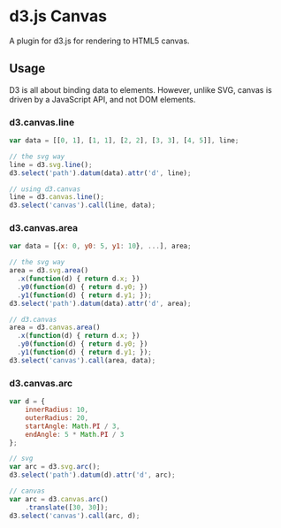 d3.js Canvas
============
A plugin for d3.js for rendering to HTML5 canvas.

Usage
-----
D3 is all about binding data to elements.  However, unlike SVG, canvas is driven by a JavaScript API, and not DOM elements.

### d3.canvas.line
```javascript
var data = [[0, 1], [1, 1], [2, 2], [3, 3], [4, 5]], line;

// the svg way
line = d3.svg.line();
d3.select('path').datum(data).attr('d', line);

// using d3.canvas
line = d3.canvas.line();
d3.select('canvas').call(line, data);
```

### d3.canvas.area
```javascript
var data = [{x: 0, y0: 5, y1: 10}, ...], area;

// the svg way
area = d3.svg.area()
  .x(function(d) { return d.x; })
  .y0(function(d) { return d.y0; })
  .y1(function(d) { return d.y1; });
d3.select('path').datum(data).attr('d', area);

// d3.canvas
area = d3.canvas.area()
  .x(function(d) { return d.x; })
  .y0(function(d) { return d.y0; })
  .y1(function(d) { return d.y1; });
d3.select('canvas').call(area, data);
```

### d3.canvas.arc
```javascript
var d = {
	innerRadius: 10,
	outerRadius: 20,
	startAngle: Math.PI / 3,
	endAngle: 5 * Math.PI / 3
};

// svg
var arc = d3.svg.arc();
d3.select('path').datum(d).attr('d', arc);

// canvas
var arc = d3.canvas.arc()
	.translate([30, 30]);
d3.select('canvas').call(arc, d);
```